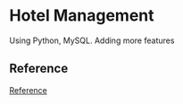 # Hotel Management
Using Python, MySQL.
Adding more features

## Reference
[Reference](https://github.com/Patel-Sneh/Hotel-management-system)
